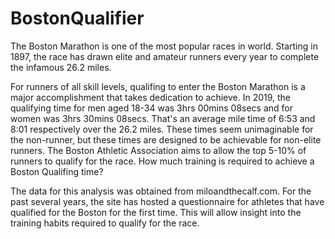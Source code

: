 # BostonQualifier

The Boston Marathon is one of the most popular races in world. Starting in 1897, the race has drawn elite and amateur runners every year to complete the infamous 26.2 miles. 

For runners of all skill levels, qualifing to enter the Boston Marathon is a major accomplishment that takes dedication to achieve. In 2019, the qualifying time for men aged 18-34 was 3hrs 00mins 08secs and for women was 3hrs 30mins 08secs. That's an average mile time of 6:53 and 8:01 respectively over the 26.2 miles. These times seem unimaginable for the non-runner, but these times are designed to be achievable for non-elite runners. The Boston Athletic Association aims to allow the top 5-10% of runners to qualify for the race. How much training is required to achieve a Boston Qualifing time?

The data for this analysis was obtained from miloandthecalf.com. For the past several years, the site has hosted a questionnaire for athletes that have qualified for the Boston for the first time. This will allow insight into the training habits required to qualify for the race.
